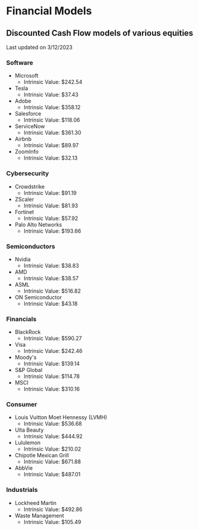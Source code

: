 # Financial Models
## Discounted Cash Flow models of various equities

Last updated on 3/12/2023

### Software
- Microsoft
  - Intrinsic Value: $242.54
- Tesla
  - Intrinsic Value: $37.43
- Adobe
  - Intrinsic Value: $358.12
- Salesforce
  - Intrinsic Value: $118.06
- ServiceNow
  - Intrinsic Value: $361.30
- Airbnb
  - Intrinsic Value: $89.97
- ZoomInfo
  - Intrinsic Value: $32.13

### Cybersecurity
- Crowdstrike
  - Intrinsic Value: $91.19
- ZScaler
  - Intrinsic Value: $81.93
- Fortinet
  - Intrinsic Value: $57.92
- Palo Alto Networks
  - Intrinsic Value: $193.66

### Semiconductors
- Nvidia
  - Intrinsic Value: $38.83
- AMD
  - Intrinsic Value: $38.57
- ASML
  - Intrinsic Value: $516.82
- ON Semiconductor
  - Intrinsic Value: $43.18

### Financials
- BlackRock
  - Intrinsic Value: $590.27
- Visa
  - Intrinsic Value: $242.46
- Moody's
  - Intrinsic Value: $139.14
- S&P Global
  - Intrinsic Value: $114.78
- MSCI
  - Intrinsic Value: $310.16

### Consumer
- Louis Vuitton Moet Hennessy (LVMH)
  - Intrinsic Value: $536.68
- Ulta Beauty
  - Intrinsic Value: $444.92
- Lululemon
  - Intrinsic Value: $210.02
- Chipotle Mexican Grill
  - Intrinsic Value: $671.88
- AbbVie
  - Intrinsic Value: $487.01

### Industrials
- Lockheed Martin
  - Intrinsic Value: $492.86
- Waste Management
  - Intrinsic Value: $105.49